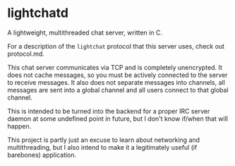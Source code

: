 # lightchatd

A lightweight, multithreaded chat server, written in C.

For a description of the `lightchat` protocol that this server uses, check out protocol.md.

This chat server communicates via TCP and is completely unencrypted. It does not cache messages, so you must be actively connected to the server to receive messages. It also does not separate messages into channels, all messages are sent into a global channel and all users connect to that global channel.

This is intended to be turned into the backend for a proper IRC server daemon at some undefined point in future, but I don't know if/when that will happen.

This project is partly just an excuse to learn about networking and multithreading, but I also intend to make it a legitimately useful (if barebones) application.